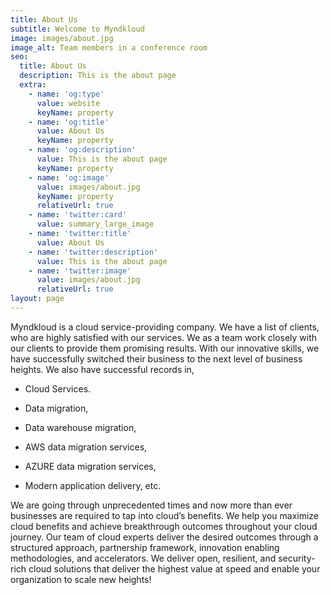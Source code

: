 ```yaml
---
title: About Us
subtitle: Welcome to Myndkloud
image: images/about.jpg
image_alt: Team members in a conference room
seo:
  title: About Us
  description: This is the about page
  extra:
    - name: 'og:type'
      value: website
      keyName: property
    - name: 'og:title'
      value: About Us
      keyName: property
    - name: 'og:description'
      value: This is the about page
      keyName: property
    - name: 'og:image'
      value: images/about.jpg
      keyName: property
      relativeUrl: true
    - name: 'twitter:card'
      value: summary_large_image
    - name: 'twitter:title'
      value: About Us
    - name: 'twitter:description'
      value: This is the about page
    - name: 'twitter:image'
      value: images/about.jpg
      relativeUrl: true
layout: page
---
```

Myndkloud is a cloud service-providing company. We have a list of clients, who are highly satisfied with our services. We as a team work closely with our clients to provide them promising results. With our innovative skills, we have successfully switched their business to the next level of business heights. We also have successful records in,

*   Cloud Services.

*   Data migration, 

*   Data warehouse migration, 

*   AWS data migration services, 

*   AZURE data migration services, 

*   Modern application delivery, etc. 



We are going through unprecedented times and now more than ever businesses are required to tap into cloud’s benefits. We help you maximize cloud benefits and achieve breakthrough outcomes throughout your cloud journey. Our team of cloud experts deliver the desired outcomes through a structured approach, partnership framework, innovation enabling methodologies, and accelerators. We deliver open, resilient, and security-rich cloud solutions that deliver the highest value at speed and enable your organization to scale new heights!
